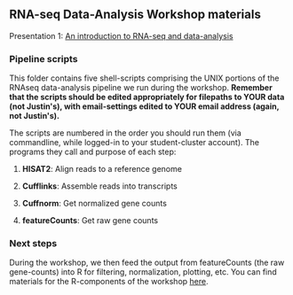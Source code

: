 ## RNA-seq Data-Analysis Workshop materials

Presentation 1: [An introduction to RNA-seq and data-analysis]()

### Pipeline scripts

This folder contains five shell-scripts comprising the UNIX portions of the RNAseq data-analysis pipeline we run during the workshop. **Remember that the scripts should be edited appropriately for filepaths to YOUR data (not Justin's), with email-settings edited to YOUR email address (again, not Justin's).**

The scripts are numbered in the order you should run them (via commandline, while logged-in to your student-cluster account). The programs they call and purpose of each step:

 1) **HISAT2**: Align reads to a reference genome  
 
 2) **Cufflinks**: Assemble reads into transcripts  
 3) **Cuffnorm**: Get normalized gene counts  
 4) **featureCounts**: Get raw gene counts  
  
### Next steps

During the workshop, we then feed the output from featureCounts (the raw gene-counts) into R for filtering, normalization, plotting, etc. You can find materials for the R-components of the workshop [here]().
